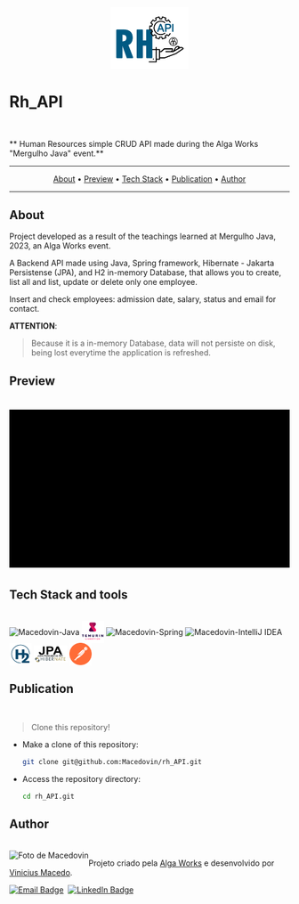 <p style="text-align:center">
  <img src="./README-assets/rh_API-logo.png" width="140px" />
</p>

# Rh_API

<br/>

** Human Resources simple CRUD API made during the Alga Works "Mergulho Java" event.**

---

<p style="text-align:center">
    <a href="#about">About</a> •
    <a href="#preview">Preview</a> •
	<a href="#tech-stack">Tech Stack</a> •
	<a href="#publication">Publication</a> •
	<a href="#author">Author</a> 
</p>

---

## About

Project developed as a result of the teachings learned at Mergulho Java, 2023, an Alga Works event.

A Backend API made using Java, Spring framework, Hibernate - Jakarta Persistense (JPA), and H2 in-memory Database, that allows you to create, list all and list, update or delete only one employee.

Insert and check employees: admission date, salary, status and email for contact.

**ATTENTION**:

  > Because it is a in-memory Database, data will not persiste on disk, being lost everytime the application is refreshed.

## Preview

<h1 style="vertical-align:middle">
	<img src="./README-assets/rh_api_demo.gif" width="850" alt="Macedovin FoodExplorer default user mobile experience">
</h1>

## Tech Stack and tools

<div style="display: inline_block"><br>
    <img style="vertical-align:middle" alt="Macedovin-Java" height="40" width="40" src="https://cdn.jsdelivr.net/gh/devicons/devicon/icons/java/java-original-wordmark.svg" />
    <img style="vertical-align:middle" alt="Macedovin-Postman" height="40" width="40" src="./README-assets/temurin-light.png">
    <img style="vertical-align:middle" alt="Macedovin-Spring" height="40" width="40" src="https://cdn.jsdelivr.net/gh/devicons/devicon/icons/spring/spring-original-wordmark.svg">
    <img style="vertical-align:middle" alt="Macedovin-IntelliJ IDEA" height="60" width="70" src="https://cdn.jsdelivr.net/gh/devicons/devicon/icons/intellij/intellij-original-wordmark.svg">
    <img style="vertical-align:middle" alt="Macedovin-H2-Database" height="40" width="40" src="./README-assets/H2_database-icon.png">
    <img style="vertical-align:middle" alt="Macedovin-Hibernate_Java Persistense API/ Jakarta Persistense" height="30" width="60" src="./README-assets/JPA_hibernat.png">
    <img style="vertical-align:middle" alt="Macedovin-Postman" height="40" width="40" src="./README-assets/postman-icon-svgrepo-com.svg">
</div>

## Publication

<br/>

> Clone this repository!

- Make a clone of this repository:

  ```bash
  git clone git@github.com:Macedovin/rh_API.git
  ```

- Access the repository directory:

  ```bash
  cd rh_API.git
  ```

## Author

<br/>
<img style="float:left" src="https://avatars.githubusercontent.com/Macedovin?size=100" alt="Foto de Macedovin">

Projeto criado pela [Alga Works](https://github.com/algaworks) e desenvolvido por [Vinicius&nbsp;Macedo](https://github.com/Macedovin).

<a href="mailto:macedo.vp@gmail.com" target="_blank"><img src="https://img.shields.io/badge/Email-D14836?style=flat&logo=gmail&logoColor=white" alt="Email Badge" height="25"></a>&nbsp;
<a href="https://www.linkedin.com/in/vinicius-macedop/" target="_blank"><img src="https://img.shields.io/badge/Linkedin-0077B5?style=flat&logo=linkedin&logoColor=white" alt="LinkedIn Badge" height="25"></a>&nbsp;